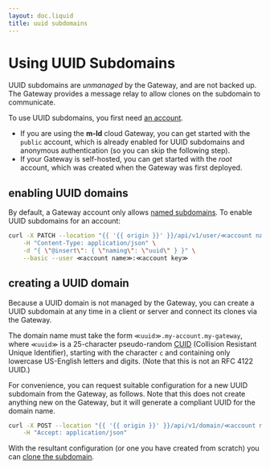```yaml
---
layout: doc.liquid
title: uuid subdomains
---
```

# Using UUID Subdomains

UUID subdomains are _unmanaged_ by the Gateway, and are not backed up. The Gateway provides a message relay to allow clones on the subdomain to communicate.

To use UUID subdomains, you first need [an account](accounts).

- If you are using the **m-ld** cloud Gateway, you can get started with the `public` account, which is already enabled for UUID subdomains and anonymous authentication (so you can skip the following step).
- If your Gateway is self-hosted, you can get started with the _root_ account, which was created when the Gateway was first deployed.

## enabling UUID domains

By default, a Gateway account only allows [named subdomains](named-subdomains). To enable UUID subdomains for an account:

```bash
curl -X PATCH --location "{{ '{{ origin }}' }}/api/v1/user/≪account name≫" \
    -H "Content-Type: application/json" \
    -d "{ \"@insert\": { \"naming\": \"uuid\" } }" \
    --basic --user ≪account name≫:≪account key≫
```

## creating a UUID domain

Because a UUID domain is not managed by the Gateway, you can create a UUID subdomain at any time in a client or server and connect its clones via the Gateway.

The domain name must take the form `≪uuid≫.my-account.my-gateway`, where `≪uuid≫` is a 25-character pseudo-random [CUID](https://github.com/paralleldrive/cuid#original-documentation-follows) (Collision Resistant Unique Identifier), starting with the character `c` and containing only lowercase US-English letters and digits. (Note that this is not an RFC 4122 UUID.)

For convenience, you can request suitable configuration for a new UUID subdomain from the Gateway, as follows. Note that this does not create anything new on the Gateway, but it will generate a compliant UUID for the domain name.

```bash
curl -X POST --location "{{ '{{ origin }}' }}/api/v1/domain/≪account name≫" \
    -H "Accept: application/json"
```

With the resultant configuration (or one you have created from scratch) you can [clone the subdomain](clone-subdomain).